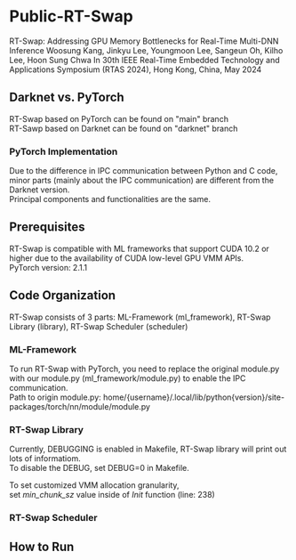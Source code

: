 # Public-RT-Swap
RT-Swap: Addressing GPU Memory Bottlenecks for Real-Time Multi-DNN Inference
Woosung Kang, Jinkyu Lee, Youngmoon Lee, Sangeun Oh, Kilho Lee, Hoon Sung Chwa
In 30th IEEE Real-Time Embedded Technology and Applications Symposium (RTAS 2024), Hong Kong, China, May 2024

## Darknet vs. PyTorch
RT-Swap based on PyTorch can be found on "main" branch\
RT-Sawp based on Darknet can be found on "darknet" branch

### PyTorch Implementation
Due to the difference in IPC communication between Python and C code, minor parts (mainly about the IPC communication) are different from the Darknet version.\
Principal components and functionalities are the same.

## Prerequisites
RT-Swap is compatible with ML frameworks that support CUDA 10.2 or higher due to the availability of CUDA low-level GPU VMM APIs.\
PyTorch version: 2.1.1 

## Code Organization
RT-Swap consists of 3 parts: ML-Framework (ml_framework), RT-Swap Library (library), RT-Swap Scheduler (scheduler)

### ML-Framework
To run RT-Swap with PyTorch, you need to replace the original module.py with our module.py (ml_framework/module.py) to enable the IPC communication.\
Path to origin module.py: home/{username}/.local/lib/python{version}/site-packages/torch/nn/module/module.py

### RT-Swap Library
Currently, DEBUGGING is enabled in Makefile, RT-Swap library will print out lots of informatiom.\
To disable the DEBUG, set DEBUG=0 in Makefile.

To set customized VMM allocation granularity,\
set _min_chunk_sz_ value inside of _Init_ function (line: 238) 


### RT-Swap Scheduler


## How to Run
